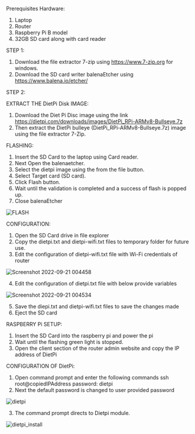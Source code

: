 Prerequisites Hardware:

1.	Laptop 
2.	Router 
3.	Raspberry Pi B model
4.	32GB SD card along with card reader

STEP 1:
1.	Download the file extractor 7-zip using  https://www.7-zip.org for windows.
2.	Download the SD card writer balenaEtcher using https://www.balena.io/etcher/

STEP 2:

EXTRACT THE DietPi Disk IMAGE:
1.	Download the Diet Pi Disc image using the link https://dietpi.com/downloads/images/DietPi_RPi-ARMv8-Bullseye.7z
2.	Then extract the DietPi bulleye (DietPi_RPi-ARMv8-Bullseye.7z) image using the file extractor 7-Zip.

FLASHING:
1.	Insert the SD Card to the laptop using Card reader.
2.	Next Open the balenaetcher.
3.	Select the dietpi image using the from the file button.
4.	Select Target card (SD card).
5.	Click Flash button.
6.	Wait until the validation is completed and a success of flash is popped up.
7.	Close balenaEtcher


![FLASH](https://user-images.githubusercontent.com/112652553/191414311-8341e124-49e2-4119-aeeb-ac77a3c1ceda.png)


CONFIGURATION:
1.	Open the SD Card drive in file explorer 
2.	Copy the dietpi.txt and dietpi-wifi.txt files to temporary folder for future use.
3.	Edit the configuration of dietpi-wifi.txt file with Wi-Fi credentials of router
               
![Screenshot 2022-09-21 004458](https://user-images.githubusercontent.com/112652553/191416632-7e1f6cf9-88d3-4547-84f1-1367225bc3ea.png)

                
4.	Edit the configuration of dietpi.txt file with below provide variables
             
             
![Screenshot 2022-09-21 004534](https://user-images.githubusercontent.com/112652553/191416605-c5ba7af7-0914-4e0f-932e-15aaebc357b4.png)

             
5.	Save the diepi.txt and dietpi-wifi.txt files to save the changes made
6.	Eject the SD card

RASPBERRY Pi SETUP:
1.	Insert the SD Card into the raspberry pi and power the pi
2.	Wait until the flashing green light is stopped.
3.	Open the client section of the router admin website and copy the IP address of DietPi

CONFIGURATION OF DietPi:
1.	Open command prompt and enter the following commands
               ssh root@copiedIPAddress
               password: dietpi
2.	Next the default password is changed to user provided password 

 ![dietpi](https://user-images.githubusercontent.com/112652553/191415375-d7ba88e9-e52a-43a6-a03f-7882ddd93b99.png)
 
3.	The command prompt directs to Dietpi module.

![dietpi_install](https://user-images.githubusercontent.com/112652553/191415596-6c1357bb-2dff-4f80-9e12-6be0976d89f2.png)
